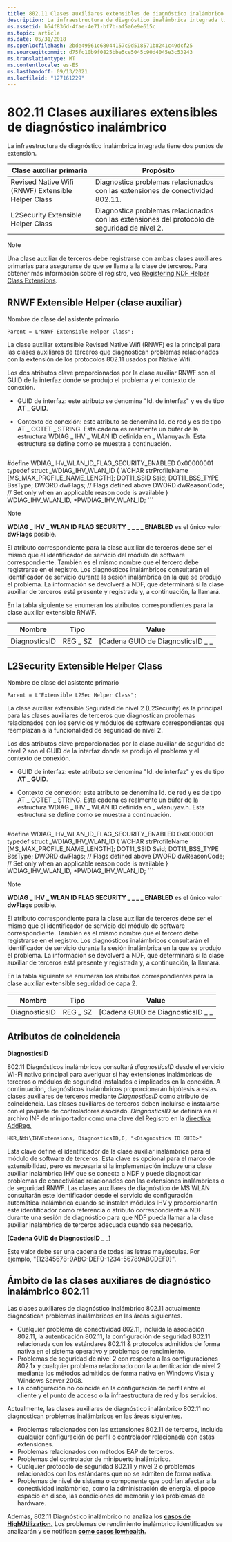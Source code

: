 ```yaml
---
title: 802.11 Clases auxiliares extensibles de diagnóstico inalámbrico
description: La infraestructura de diagnóstico inalámbrica integrada tiene dos puntos de extensión. Clase auxiliar primariaPurposeRevised Native Wifi (RNWF) Clase auxiliar extensibleDiagnoses problemas relacionados con las extensiones de conectividad 802.11.
ms.assetid: b54f836d-4fae-4e71-bf7b-af5a6e9e615c
ms.topic: article
ms.date: 05/31/2018
ms.openlocfilehash: 2bde49561c68044157c9d518571b8241c49dcf25
ms.sourcegitcommit: d75fc10b9f0825bbe5ce5045c90d4045e3c53243
ms.translationtype: MT
ms.contentlocale: es-ES
ms.lasthandoff: 09/13/2021
ms.locfileid: "127161229"
---
```

# <a name="80211-wireless-diagnostics-extensible-helper-classes"></a>802.11 Clases auxiliares extensibles de diagnóstico inalámbrico

La infraestructura de diagnóstico inalámbrica integrada tiene dos puntos de extensión.

| Clase auxiliar primaria                                | Propósito                                                           |
|----------------------------------------------------|-------------------------------------------------------------------|
| Revised Native Wifi (RNWF) Extensible Helper Class | Diagnostica problemas relacionados con las extensiones de conectividad 802.11.       |
| L2Security Extensible Helper Class                 | Diagnostica problemas relacionados con las extensiones del protocolo de seguridad de nivel 2. |



 

> [!Note]  
> Una clase auxiliar de terceros debe registrarse con ambas clases auxiliares primarias para asegurarse de que se llama a la clase de terceros. Para obtener más información sobre el registro, vea [Registering NDF Helper Class Extensions](registering-ndf-helper-class-extensions.md).

 

## <a name="rnwf-extensible-helper-class"></a>RNWF Extensible Helper (clase auxiliar)

Nombre de clase del asistente primario

``` syntax
Parent = L"RNWF Extensible Helper Class";
```

La clase auxiliar extensible Revised Native Wifi (RNWF) es la principal para las clases auxiliares de terceros que diagnostican problemas relacionados con la extensión de los protocolos 802.11 usados por Native Wifi.

Los dos atributos clave proporcionados por la clase auxiliar RNWF son el GUID de la interfaz donde se produjo el problema y el contexto de conexión.

-   GUID de interfaz: este atributo se denomina "Id. de interfaz" y es de tipo **AT \_ GUID**.

-   Contexto de conexión: este atributo se denomina Id. de red y es de tipo AT \_ OCTET \_ STRING. Esta cadena es realmente un búfer de la estructura WDIAG \_ IHV \_ WLAN ID definida en \_ Wlanuyav.h. Esta estructura se define como se muestra a continuación.

    ``` syntax
#define WDIAG_IHV_WLAN_ID_FLAG_SECURITY_ENABLED               0x00000001
    typedef
    struct _WDIAG_IHV_WLAN_ID
    {
        WCHAR                        strProfileName [MS_MAX_PROFILE_NAME_LENGTH];
        DOT11_SSID                   Ssid;
        DOT11_BSS_TYPE               BssType;
        DWORD                        dwFlags;           // Flags defined above
        DWORD                        dwReasonCode;      // Set only when an applicable reason code is available
    }
    WDIAG_IHV_WLAN_ID, *PWDIAG_IHV_WLAN_ID;
    ```

> [!Note]  
> **WDIAG \_ IHV \_ WLAN ID FLAG SECURITY \_ \_ \_ \_ ENABLED** es el único valor **dwFlags** posible.

 

El atributo correspondiente para la clase auxiliar de terceros debe ser el mismo que el identificador de servicio del módulo de software correspondiente. También es el mismo nombre que el tercero debe registrarse en el registro. Los diagnósticos inalámbricos consultarán el identificador de servicio durante la sesión inalámbrica en la que se produjo el problema. La información se devolverá a NDF, que determinará si la clase auxiliar de terceros está presente y registrada y, a continuación, la llamará.

En la tabla siguiente se enumeran los atributos correspondientes para la clase auxiliar extensible RNWF.



| Nombre          | Tipo    | Value                         |
|---------------|---------|-------------------------------|
| DiagnosticsID | REG \_ SZ | \[Cadena GUID de DiagnosticsID \_ \_ |



 

## <a name="l2security-extensible-helper-class"></a>L2Security Extensible Helper Class

Nombre de clase del asistente primario

``` syntax
Parent = L"Extensible L2Sec Helper Class";
```

La clase auxiliar extensible Seguridad de nivel 2 (L2Security) es la principal para las clases auxiliares de terceros que diagnostican problemas relacionados con los servicios y módulos de software correspondientes que reemplazan a la funcionalidad de seguridad de nivel 2.

Los dos atributos clave proporcionados por la clase auxiliar de seguridad de nivel 2 son el GUID de la interfaz donde se produjo el problema y el contexto de conexión.

-   GUID de interfaz: este atributo se denomina "Id. de interfaz" y es de tipo **AT \_ GUID**.

-   Contexto de conexión: este atributo se denomina Id. de red y es de tipo AT \_ OCTET \_ STRING. Esta cadena es realmente un búfer de la estructura WDIAG \_ IHV \_ WLAN ID definida en \_ wlanuyav.h. Esta estructura se define como se muestra a continuación.

    ``` syntax
#define WDIAG_IHV_WLAN_ID_FLAG_SECURITY_ENABLED               0x00000001
    typedef
    struct _WDIAG_IHV_WLAN_ID
    {
        WCHAR                        strProfileName [MS_MAX_PROFILE_NAME_LENGTH];
        DOT11_SSID                   Ssid;
        DOT11_BSS_TYPE               BssType;
        DWORD                        dwFlags;           // Flags defined above
        DWORD                        dwReasonCode;      // Set only when an applicable reason code is available
    }
    WDIAG_IHV_WLAN_ID, *PWDIAG_IHV_WLAN_ID;
    ```

> [!Note]  
> **WDIAG \_ IHV \_ WLAN ID FLAG SECURITY \_ \_ \_ \_ ENABLED** es el único valor **dwFlags** posible.

 

El atributo correspondiente para la clase auxiliar de terceros debe ser el mismo que el identificador de servicio del módulo de software correspondiente. También es el mismo nombre que el tercero debe registrarse en el registro. Los diagnósticos inalámbricos consultarán el identificador de servicio durante la sesión inalámbrica en la que se produjo el problema. La información se devolverá a NDF, que determinará si la clase auxiliar de terceros está presente y registrada y, a continuación, la llamará.

En la tabla siguiente se enumeran los atributos correspondientes para la clase auxiliar extensible seguridad de capa 2.



| Nombre          | Tipo    | Value                         |
|---------------|---------|-------------------------------|
| DiagnosticsID | REG \_ SZ | \[Cadena GUID de DiagnosticsID \_ \_ |



 

## <a name="matching-attributes"></a>Atributos de coincidencia

**DiagnosticsID**

802.11 Diagnósticos inalámbricos consultará *diagnosticsID* desde el servicio Wi-Fi nativo principal para averiguar si hay extensiones inalámbricas de terceros o módulos de seguridad instalados e implicados en la conexión. A continuación, diagnósticos inalámbricos proporcionarán hipótesis a estas clases auxiliares de terceros mediante *DiagnosticsID* como atributo de coincidencia. Las clases auxiliares de terceros deben incluirse e instalarse con el paquete de controladores asociado. *DiagnosticsID se* definirá en el archivo INF de miniportador como una clave del Registro en la [directiva AddReg.](https://msdn.microsoft.com/library/ms794514.aspx)

``` syntax
HKR,Ndi\IHVExtensions, DiagnosticsID,0, "<Diagnostics ID GUID>"
```

Esta clave define el identificador de la clase auxiliar inalámbrica para el módulo de software de terceros. Esta clave es opcional para el marco de extensibilidad, pero es necesaria si la implementación incluye una clase auxiliar inalámbrica IHV que se conecta a NDF y puede diagnosticar problemas de conectividad relacionados con las extensiones inalámbricas o de seguridad RNWF. Las clases auxiliares de diagnóstico de MS WLAN consultarán este identificador desde el servicio de configuración automática inalámbrica cuando se instalen módulos IHV y proporcionarán este identificador como referencia o atributo correspondiente a NDF durante una sesión de diagnóstico para que NDF pueda llamar a la clase auxiliar inalámbrica de terceros adecuada cuando sea necesario.

**\[Cadena GUID de DiagnosticsID \_ \_\]**

Este valor debe ser una cadena de todas las letras mayúsculas. Por ejemplo, "{12345678-9ABC-DEF0-1234-56789ABCDEF0}".

## <a name="scope-of-80211-wireless-diagnostics-helper-classes"></a>Ámbito de las clases auxiliares de diagnóstico inalámbrico 802.11

Las clases auxiliares de diagnóstico inalámbrico 802.11 actualmente diagnostican problemas inalámbricos en las áreas siguientes.

-   Cualquier problema de conectividad 802.11, incluida la asociación 802.11, la autenticación 802.11, la configuración de seguridad 802.11 relacionada con los estándares 802.11 & protocolos admitidos de forma nativa en el sistema operativo y problemas de rendimiento.
-   Problemas de seguridad de nivel 2 con respecto a las configuraciones 802.1x y cualquier problema relacionado con la autenticación de nivel 2 mediante los métodos admitidos de forma nativa en Windows Vista y Windows Server 2008.
-   La configuración no coincide en la configuración de perfil entre el cliente y el punto de acceso o la infraestructura de red y los servicios.

Actualmente, las clases auxiliares de diagnóstico inalámbrico 802.11 no diagnostican problemas inalámbricos en las áreas siguientes.

-   Problemas relacionados con las extensiones 802.11 de terceros, incluida cualquier configuración de perfil o controlador relacionada con estas extensiones.
-   Problemas relacionados con métodos EAP de terceros.
-   Problemas del controlador de minipuerto inalámbrico.
-   Cualquier protocolo de seguridad 802.11 y nivel 2 o problemas relacionados con los estándares que no se admiten de forma nativa.
-   Problemas de nivel de sistema o componente que podrían afectar a la conectividad inalámbrica, como la administración de energía, el poco espacio en disco, las condiciones de memoria y los problemas de hardware.

Además, 802.11 Diagnóstico inalámbrico no analiza los [**casos de HighUtilization.**](/windows/desktop/api/ndhelper/nf-ndhelper-inetdiaghelper-highutilization) Los problemas de rendimiento inalámbrico identificados se analizarán y se notifican [**como casos lowhealth.**](/windows/desktop/api/ndhelper/nf-ndhelper-inetdiaghelper-lowhealth)

 

 




